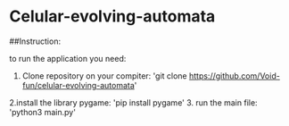 # Celular-evolving-automata

##Instruction: 

to run the application you need:
1. Clone repository on your compiter:
   'git clone https://github.com/Void-fun/celular-evolving-automata'
   
2.install the library pygame:
   'pip install pygame'
3. run the main file:
   'python3 main.py'
